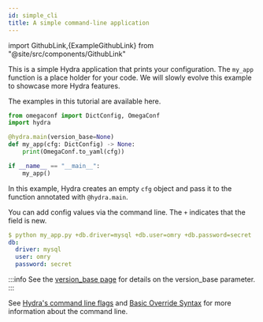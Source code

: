```yaml
---
id: simple_cli
title: A simple command-line application
---
```


import GithubLink,{ExampleGithubLink} from "@site/src/components/GithubLink"

<ExampleGithubLink to="examples/tutorials/basic/your_first_hydra_app/1_simple_cli/my_app.py"/>

This is a simple Hydra application that prints your configuration.
The `my_app` function is a place holder for your code.
We will slowly evolve this example to showcase more Hydra features.

The examples in this tutorial are available <GithubLink to="examples/tutorials/basic">here</GithubLink>.

```python title="my_app.py"
from omegaconf import DictConfig, OmegaConf
import hydra

@hydra.main(version_base=None)
def my_app(cfg: DictConfig) -> None:
    print(OmegaConf.to_yaml(cfg))

if __name__ == "__main__":
    my_app()
```
In this example, Hydra creates an empty `cfg` object and pass it to the function annotated with `@hydra.main`.

You can add config values via the command line. The `+` indicates that the field is new.

```yaml
$ python my_app.py +db.driver=mysql +db.user=omry +db.password=secret
db:
  driver: mysql
  user: omry
  password: secret
```

:::info
See the [version_base page](../../../upgrades/version_base.md) for details on the version_base parameter.
:::

See [Hydra's command line flags](advanced/hydra-command-line-flags.md) and
[Basic Override Syntax](advanced/override_grammar/basic.md) for more information about the command line.
